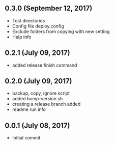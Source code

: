 ## 0.3.0 (September 12, 2017)

  - Test directories
  - Config file deploy.config
  - Exclude folders from copying with new setting
  - Help info

## 0.2.1 (July 09, 2017)
  - added release finish command 

## 0.2.0 (July 09, 2017)
  - backup, copy, ignore script
  - added bump-version.sh
  - creating a release branch added
  - readme run info

## 0.0.1 (July 08, 2017)
  - Initial commit

